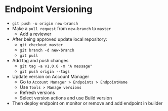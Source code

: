 # Endpoint Versioning

- `git push -u origin new-branch`
- Make a `pull request` from `new-branch` to `master`
    - Add a reviewer
- After being approved update local repository: 
    - `git checkout master`
    - `git branch -d new-branch`
    - `git pull`
- Add tag and push changes
    - `git tag -a v1.0.0 -m "A message"`
    - `git push origin --tags`
- Update version on Account Manager
    - Go to `Account Manager > Endpoints > EndpointName`
    - Use `Tools > Manage versions`
    - Refresh versions
    - Select version actions and use Build version
- Then deploy endpoint on monitor or remove and add endpoint in builder

